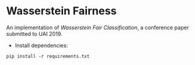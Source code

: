 # Wasserstein Fairness

An implementation of _Wasserstein Fair Classification_, a conference paper
submitted to UAI 2019.

- Install dependencies:

```shell
pip install -r requirements.txt
```
